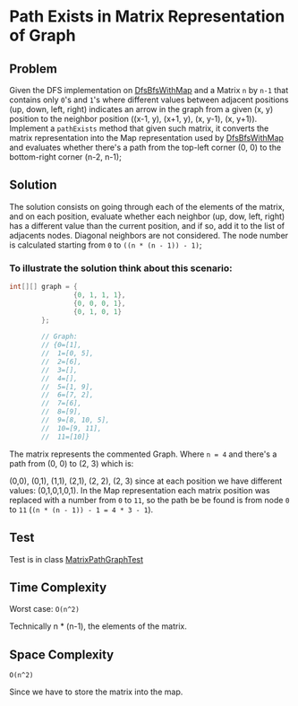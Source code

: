 # Path Exists in Matrix Representation of Graph

## Problem
Given the DFS implementation on [DfsBfsWithMap](../dfsbfsmap/DfsBfsWithMap.java) and a Matrix `n` by `n-1` that
contains only `0`'s and `1`'s where different values between adjacent positions (up, down, left, right) indicates an
arrow in the graph from a given (x, y) position to the neighbor position ((x-1, y), (x+1, y), (x, y-1), (x, y+1)). 
Implement a `pathExists` method that given such matrix, it converts the matrix representation into the Map
representation used by [DfsBfsWithMap](../dfsbfsmap/DfsBfsWithMap.java) and evaluates whether there's a path from the
top-left corner (0, 0) to the bottom-right corner (n-2, n-1);

## Solution

The solution consists on going through each of the elements of the matrix, and on each position, evaluate whether each
neighbor (up, dow, left, right) has a different value than the current position, and if so, add it to the list of
adjacents nodes. Diagonal neighbors are not considered. The node number is calculated starting from `0` to 
`((n * (n - 1)) - 1)`;

### To illustrate the solution think about this scenario:

```java
int[][] graph = {
                {0, 1, 1, 1},
                {0, 0, 0, 1},
                {0, 1, 0, 1}
        };
        
        // Graph:
        // {0=[1],
        //  1=[0, 5],
        //  2=[6],
        //  3=[],
        //  4=[],
        //  5=[1, 9],
        //  6=[7, 2],
        //  7=[6],
        //  8=[9],
        //  9=[8, 10, 5],
        //  10=[9, 11],
        //  11=[10]}
```

The matrix represents the commented Graph. Where `n = 4` and there's a path from (0, 0) to (2, 3) which is:

(0,0), (0,1), (1,1), (2,1), (2, 2), (2, 3) since at each position we have different values: (0,1,0,1,0,1).
In the Map representation each matrix position was replaced with a number from `0` to `11`, so the path be be found is
 from node `0` to `11` (`(n * (n - 1)) - 1 = 4 * 3 - 1`).
 
 ## Test
 
 Test is in class [MatrixPathGraphTest](../../../../../../../test/java/com/ulisesbocchio/github/puzzles/matrixpath/MatrixPathGraphTest.java)

## Time Complexity

Worst case: `O(n^2)`

Technically n * (n-1), the elements of the matrix.

## Space Complexity

`O(n^2)`

Since we have to store the matrix into the map.